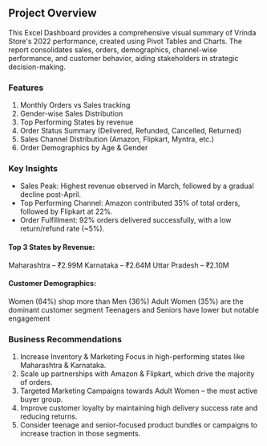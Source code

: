 ## Project Overview
This Excel Dashboard provides a comprehensive visual summary of Vrinda Store's 2022 performance, created using Pivot Tables and Charts. The report consolidates sales, orders, demographics, channel-wise performance, and customer behavior, aiding stakeholders in strategic decision-making.

### Features
1. Monthly Orders vs Sales tracking
2. Gender-wise Sales Distribution
3. Top Performing States by revenue
4. Order Status Summary (Delivered, Refunded, Cancelled, Returned)
5. Sales Channel Distribution (Amazon, Flipkart, Myntra, etc.)
6. Order Demographics by Age & Gender

### Key Insights
- Sales Peak: Highest revenue observed in March, followed by a gradual decline post-April.
- Top Performing Channel: Amazon contributed 35% of total orders, followed by Flipkart at 22%.
- Order Fulfillment: 92% orders delivered successfully, with a low return/refund rate (~5%).

#### Top 3 States by Revenue:
Maharashtra – ₹2.99M
Karnataka – ₹2.64M
Uttar Pradesh – ₹2.10M
#### Customer Demographics:
Women (64%) shop more than Men (36%)
Adult Women (35%) are the dominant customer segment
Teenagers and Seniors have lower but notable engagement

### Business Recommendations
1. Increase Inventory & Marketing Focus in high-performing states like Maharashtra & Karnataka.
2. Scale up partnerships with Amazon & Flipkart, which drive the majority of orders.
3. Targeted Marketing Campaigns towards Adult Women – the most active buyer group.
4. Improve customer loyalty by maintaining high delivery success rate and reducing returns.
5. Consider teenage and senior-focused product bundles or campaigns to increase traction in those segments.
